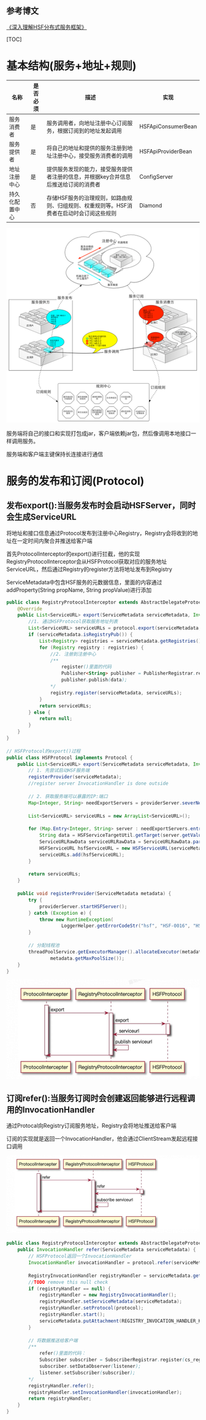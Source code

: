 ## 参考博文
[《深入理解HSF分布式服务框架》](《深入理解HSF分布式服务框架》)

[TOC]


# 基本结构(服务+地址+规则)
名称|是否必须|描述|实现
|--|--|--|--|
服务消费者|是|服务调用者，向地址注册中心订阅服务，根据订阅到的地址发起调用|HSFApiConsumerBean
服务提供者|是|将自己的地址和提供的服务注册到地址注册中心，接受服务消费者的调用|HSFApiProviderBean
地址注册中心|是|提供服务发现的能力，接受服务提供者注册的信息，并根据key合并信息后推送给订阅的消费者|ConfigServer
持久化配置中心|否|存储HSF服务的治理规则，如路由规则、归组规则、权重规则等。HSF消费者在启动时会订阅这些规则|Diamond

![基本结构](../pic/HSF_基本结构.png)


服务端将自己的接口和实现打包成jar，客户端依赖jar包，然后像调用本地接口一样调用服务。

服务端和客户端主键保持长连接进行通信

# 服务的发布和订阅(Protocol)
## 发布export():当服务发布时会启动HSFServer，同时会生成ServiceURL
将地址和接口信息通过Protocol发布到注册中心Registry，Registry会将收到的地址在一定时间内聚合并推送给客户端

首先ProtocolInterceptor的export()进行拦截，他的实现RegistryProtocolInterceptor会从HSFProtocol获取对应的服务地址ServiceURL，然后通过Registry的register方法将地址发布到Registry

ServiceMetadata中包含HSF服务的元数据信息，里面的内容通过addProperty(String propName, String propValue)进行添加

```java
public class RegistryProtocolInterceptor extends AbstractDelegateProtocolInterceptor {
    @Override
    public List<ServiceURL> export(ServiceMetadata serviceMetadata, InvocationHandler invocationHandler) {
        //1. 通过HSFProtocol获取服务地址列表
        List<ServiceURL> serviceURLs = protocol.export(serviceMetadata, invocationHandler);
        if (serviceMetadata.isRegistryPub()) {
            List<Registry> registries = serviceMetadata.getRegistries();
            for (Registry registry : registries) {
                //2. 注册到注册中心
                /**
                    register()里面的代码
                    Publisher<String> publisher = PublisherRegistrar.register(registration);
                    publisher.publish(data);
                */
                registry.register(serviceMetadata, serviceURLs);
            }
            return serviceURLs;
        } else {
            return null;
        }
    }
}

// HSFProtocol的export()过程
public class HSFProtocol implements Protocol {
    public List<ServiceURL> export(ServiceMetadata serviceMetadata, InvocationHandler invocationHandler) {
        // 1. 先尝试启动HSF服务端
        registerProvider(serviceMetadata);
        //register server InvocationHandler is done outside

        // 2. 获取服务端可以暴露的IP:端口
        Map<Integer, String> needExportServers = providerServer.severNeedExport();

        List<ServiceURL> serviceURLs = new ArrayList<ServiceURL>();

        for (Map.Entry<Integer, String> server : needExportServers.entrySet()) {
            String data = HSFServiceTargetUtil.getTarget(server.getValue(), server.getKey(), serviceMetadata);
            ServiceURLRawData serviceURLRawData = ServiceURLRawData.parseUrl(data);
            HSFServiceURL hsfServiceURL = new HSFServiceURL(serviceMetadata, serviceURLRawData);
            serviceURLs.add(hsfServiceURL);
        }

        return serviceURLs;
    }

    public void registerProvider(ServiceMetadata metadata) {
        try {
            providerServer.startHSFServer();
        } catch (Exception e) {
            throw new RuntimeException(
                    LoggerHelper.getErrorCodeStr("hsf", "HSF-0016", "HSF", "start provider server failed"), e);
        }

        // 分配线程池
        threadPoolService.getExecutorManager().allocateExecutor(metadata.getUniqueName(), metadata.getCorePoolSize(),
                metadata.getMaxPoolSize());
    }
}
```

![服务发布注册链路](../pic/HSF_服务发布注册链路.png)



## 订阅refer():当服务订阅时会创建返回能够进行远程调用的InvocationHandler
通过Protocal向Registry订阅服务地址，Registry会将地址推送给客户端

订阅的实现就是返回一个InvocationHandler，他会通过ClientStream发起远程接口调用

![服务订阅链路](../pic/HSF_服务订阅链路.png)

```java
public class RegistryProtocolInterceptor extends AbstractDelegateProtocolInterceptor {
    public InvocationHandler refer(ServiceMetadata serviceMetadata) {
        // HSFProtocol返回一个InvocationHandler
        InvocationHandler invocationHandler = protocol.refer(serviceMetadata);

        RegistryInvocationHandler registryHandler = serviceMetadata.getAttachment(REGISTRY_INVOCATION_HANDLER_KEY);
        //TODO remove this null check
        if (registryHandler == null) {
            registryHandler = new RegistryInvocationHandler();
            registryHandler.setServiceMetadata(serviceMetadata);
            registryHandler.setProtocol(protocol);
            registryHandler.start();
            serviceMetadata.putAttachment(REGISTRY_INVOCATION_HANDLER_KEY, registryHandler);
        }

        // 将数据推送给客户端
        /**
            refer()里面的代码：
            Subscriber subscriber = SubscriberRegistrar.register(cs_registration);
            subscriber.setDataObserver(listener);
            listener.setSubscriber(subscriber);
        */
        registryHandler.refer();
        registryHandler.setInvocationHandler(invocationHandler);
        return registryHandler;
    }
}
```
